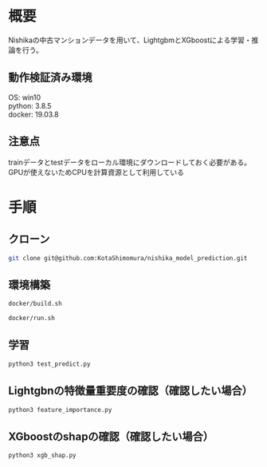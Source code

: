 # 概要

Nishikaの中古マンションデータを用いて、LightgbmとXGboostによる学習・推論を行う。

## 動作検証済み環境
OS: win10  
python: 3.8.5  
docker: 19.03.8

## 注意点
trainデータとtestデータをローカル環境にダウンロードしておく必要がある。  
GPUが使えないためCPUを計算資源として利用している

# 手順

## クローン
```sh
git clone git@github.com:KotaShimomura/nishika_model_prediction.git
```

## 環境構築
```sh
docker/build.sh
```
```sh
docker/run.sh
```

## 学習
```sh
python3 test_predict.py
```

## Lightgbnの特徴量重要度の確認（確認したい場合）
```sh
python3 feature_importance.py
```

## XGboostのshapの確認（確認したい場合）
```sh
python3 xgb_shap.py
```
